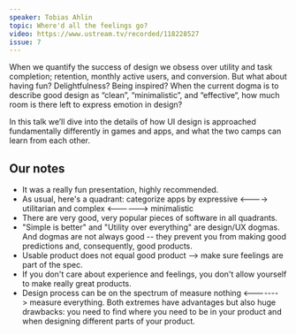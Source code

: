 ```yaml
---
speaker: Tobias Ahlin
topic: Where'd all the feelings go?
video: https://www.ustream.tv/recorded/118228527
issue: 7
---
```


When we quantify the success of design we obsess over utility and task completion; retention, monthly active users, and conversion. But what about having fun? Delightfulness? Being inspired? When the current dogma is to describe good design as “clean”, “minimalistic”, and “effective“, how much room is there left to express emotion in design?

In this talk we’ll dive into the details of how UI design is approached fundamentally differently in games and apps, and what the two camps can learn from each other.

Our notes
---------

* It was a really fun presentation, highly recommended.
* As usual, here's a quadrant: categorize apps by expressive <----> utilitarian and complex <------> minimalistic
* There are very good, very popular pieces of software in all quadrants.
* "Simple is better" and "Utility over everything" are design/UX dogmas. And dogmas are not always good -- they prevent you from making good predictions and, consequently, good products.
* Usable product does not equal good product --> make sure feelings are part of the spec.
* If you don't care about experience and feelings, you don't allow yourself to make really great products.
* Design process can be on the spectrum of measure nothing <-------> measure everything. Both extremes have advantages but also huge drawbacks: you need to find where you need to be in your product and when designing different parts of your product.
